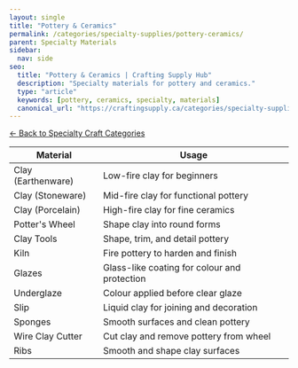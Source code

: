 ```yaml
---
layout: single
title: "Pottery & Ceramics"
permalink: /categories/specialty-supplies/pottery-ceramics/
parent: Specialty Materials
sidebar:
  nav: side
seo:
  title: "Pottery & Ceramics | Crafting Supply Hub"
  description: "Specialty materials for pottery and ceramics."
  type: "article"
  keywords: [pottery, ceramics, specialty, materials]
  canonical_url: "https://craftingsupply.ca/categories/specialty-supplies/pottery-ceramics/"
---
```

[← Back to Specialty Craft Categories](/categories/specialty-supplies/)

| Material | Usage |
|----------|-------|
| Clay (Earthenware) | Low-fire clay for beginners |
| Clay (Stoneware) | Mid-fire clay for functional pottery |
| Clay (Porcelain) | High-fire clay for fine ceramics |
| Potter's Wheel | Shape clay into round forms |
| Clay Tools | Shape, trim, and detail pottery |
| Kiln | Fire pottery to harden and finish |
| Glazes | Glass-like coating for colour and protection |
| Underglaze | Colour applied before clear glaze |
| Slip | Liquid clay for joining and decoration |
| Sponges | Smooth surfaces and clean pottery |
| Wire Clay Cutter | Cut clay and remove pottery from wheel |
| Ribs | Smooth and shape clay surfaces |
